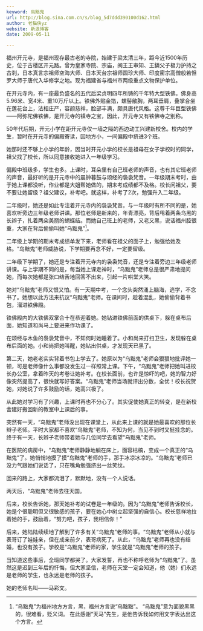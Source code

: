 ```yaml
---
keyword: 烏黜鬼
url: http://blog.sina.com.cn/s/blog_5d7ddd390100d162.html
author: 老猫侠yz
website: 新浪博客
date: 2009-05-11

---
```

福州开元寺，是福州现存最古老的寺院，始建于梁太清三年，距今近1500年历史，位于古楼区开元路。曾为皇家寺院、宗庙，闽王王审知、王鏻父子极力护持之古刹，日本真言宗祖师空海大师、日本天台宗祖师圆珍大师、印度密宗高僧般若怛罗大师于唐代入华修学之地。现为福建省与福州市两级重点文物保护单位。

在开元寺内，有一座最负盛名的五代后梁贞明四年所铸的千年特大型铁佛。佛身高5.96米、宽4米、重10万斤以上。铁佛外贴金箔，螺髻敝胸，两耳垂肩，叠掌合坐在莲花台上，法相庄严，容颜慈祥，脸部丰满，颇具唐代风格。这尊千年巨型铁佛——阿弥陀佛铁佛，是开元寺的镇寺之宝，因此，开元寺又有铁佛寺之别称。

50年代后期，开元小学在距开元寺仅一墙之隔的西边动工兴建新校舍。校内的学生，暂时在开元寺的偏殿寄读，因地方小，一间偏殿中挤进3个班。

她那时还不够上小学的年龄，因当时开元小学的校长是祖母在女子学校时的同学，祖父找了校长，所以同意接收她进入一年级学习。

偏殿中班级多，学生也多。上课时，耳朵里有自己班老师的声音，也有其它班老师的声音，最好听的是开元寺中的晨钟暮鼓与颂经的袅袅梵音。一年级期末考时，由于她上课都没听，作业都是大姐帮她做的，期末考成绩都不及格。校长问祖父，要不要让她留级？祖父建议，补考吧。就这样，补考了2次，勉强升入二年级。

二年级时，她还是如此专注着开元寺内的袅袅梵音。与一年级时有所不同的是，她喜欢听旁边三年级老师讲课。那位老师是新来的，年青漂亮，背后甩着两条乌黑的长辫子，扎着两朵美丽的蝴蝶结。而她自己班上的老师，又老又黑，说话福州腔很重，大家在背后偷偷叫她“乌黜鬼”[^1]。

二年级上学期的期末考成绩单发下来，老师看在祖父的面子上，勉强给她及格。“乌黜鬼”老师威胁说，下学期要再念不好，一定要留级。

二年级下学期了，她还是专注着开元寺内的袅袅梵音，还是专注着旁边三年级老师讲课。与上学期不同的是，每当她上课走神时，“乌黜鬼”老师总是很严肃地提问她，而每次她都是张口结舌地回答不出来，引起一片哄堂大笑。

她对“乌黜鬼”老师又恨又怕。有一天期中考，一个念头突然涌上脑海，逃学，不念书了。她想以此方法来抗议“乌黜鬼”老师。在课间时，趁着混乱，她偷偷背着书包，溜进铁佛殿。

铁佛殿内的大铁佛双掌合十在恭迎着她。她钻进铁佛前面的供桌下，躲在桌布后面，她知道和尚马上要进来作功课了。

在颂经与木鱼的袅袅梵音中，不知何时她睡着了。小和尚来打扫卫生，发现躲在桌布后面的她。小和尚把她叫醒，她钻出供桌，才发现天已黑了。

第二天，她老老实实背着书包上学去了。她原以为“乌黜鬼”老师会狠狠地批评她一顿，可是老师像什么事都没发生过一样照常上课。下午，“乌黜鬼”老师把她叫进校长办公室，拿着昨天的考卷让她补考。在校长面前，也许是惊吓的吧，她的智力好像突然提高了，很快就写好答案。“乌黜鬼”老师当场就评出分数，全优！校长祝贺她，对她说了许多鼓励的话，她高兴极了。

从此她对学习有了兴趣，上课时再也不分心了。其实促使她真正的转变，是在新校舍建好搬回新的教室中上课后的事。

突然有一天，“乌黜鬼”老师没出现在课堂上，从此来上课的就是她最喜欢的那位长辫子老师。平时大家都不喜欢“乌黜鬼”老师，不知为何，当见不到时又挺挂念的。终于有一天，长辫子老师带着她与几位同学去看望“乌黜鬼”老师。

在医院的病房中，“乌黜鬼”老师静静地躺在床上，面容枯槁，变成一个真正的“乌黜鬼”了。她悄悄地摸了摸“乌黜鬼”老师的手，那手冰凉冰凉的。“乌黜鬼”老师已没力气跟她们说话了，只在嘴角勉强挤出一丝笑纹。

回来的路上，大家都流泪了，默默地，没有一个人说话。

两天后，“乌黜鬼”老师去往天国。

后来，校长告诉她，那天她补考的试卷是一年级的。因为“乌黜鬼”老师告诉校长，她是个很聪明但又很敏感的孩子，要在她心中树立起坚强的自信心。校长慈祥地拉着她的手，鼓励着，“努力吧，孩子，我相信你！”

后来，她陆陆续续地了解到了许多有关“乌黜鬼”老师的事。“乌黜鬼”老师从小就与表哥订了娃娃亲，但在成亲前夕，表哥病死了。从此，“乌黜鬼”老师再也没有结婚，也没有孩子。学校是“乌黜鬼”老师的家，学生就是“乌黜鬼”老师的孩子。

当知道这些事后，全班同学都哭了。大家发誓，再也不称呼老师为“乌黜鬼”了。虽然这是迟到三年后的忏悔，但大家坚信，老师在天堂一定会知道，他（她）们永远是老师的学生，也永远是老师的孩子。

她的老师名叫——马彩文。

[^1]:“乌黜鬼”为福州地方方言，黑，福州方言说“乌黜黜”。 “乌黜鬼”意为面貌黑黑的，很难看，贬义词。 在此感谢“天马”先生，是他告诉我如何用文字表达出这个方言。
